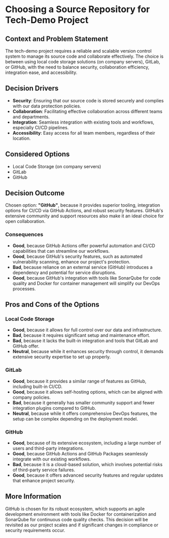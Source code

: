 # Choosing a Source Repository for Tech-Demo Project

## Context and Problem Statement

The tech-demo project requires a reliable and scalable version control system to manage its source code and collaborate effectively. The choice is between using local code storage solutions (on company servers), GitLab, or GitHub, with the need to balance security, collaboration efficiency, integration ease, and accessibility.

## Decision Drivers

* **Security**: Ensuring that our source code is stored securely and complies with our data protection policies.
* **Collaboration**: Facilitating effective collaboration across different teams and departments.
* **Integration**: Seamless integration with existing tools and workflows, especially CI/CD pipelines.
* **Accessibility**: Easy access for all team members, regardless of their location.

## Considered Options

* Local Code Storage (on company servers)
* GitLab
* GitHub

## Decision Outcome

Chosen option: **"GitHub"**, because it provides superior tooling, integration options for CI/CD via GitHub Actions, and robust security features. GitHub's extensive community and support resources also make it an ideal choice for open collaboration.

### Consequences

* **Good**, because GitHub Actions offer powerful automation and CI/CD capabilities that can streamline our workflows.
* **Good**, because GitHub's security features, such as automated vulnerability scanning, enhance our project's protection.
* **Bad**, because reliance on an external service (GitHub) introduces a dependency and potential for service disruptions.
* **Good**, because GitHub's integration with tools like SonarQube for code quality and Docker for container management will simplify our DevOps processes.

## Pros and Cons of the Options

### Local Code Storage

* **Good**, because it allows for full control over our data and infrastructure.
* **Bad**, because it requires significant setup and maintenance effort.
* **Bad**, because it lacks the built-in integration and tools that GitLab and GitHub offer.
* **Neutral**, because while it enhances security through control, it demands extensive security expertise to set up properly.

### GitLab

* **Good**, because it provides a similar range of features as GitHub, including built-in CI/CD.
* **Good**, because it allows self-hosting options, which can be aligned with company policies.
* **Bad**, because it generally has smaller community support and fewer integration plugins compared to GitHub.
* **Neutral**, because while it offers comprehensive DevOps features, the setup can be complex depending on the deployment model.

### GitHub

* **Good**, because of its extensive ecosystem, including a large number of users and third-party integrations.
* **Good**, because GitHub Actions and GitHub Packages seamlessly integrate with our existing workflows.
* **Bad**, because it is a cloud-based solution, which involves potential risks of third-party service failures.
* **Good**, because it offers advanced security features and regular updates that enhance project security.

## More Information

GitHub is chosen for its robust ecosystem, which supports an agile development environment with tools like Docker for containerization and SonarQube for continuous code quality checks. This decision will be revisited as our project scales and if significant changes in compliance or security requirements occur.

